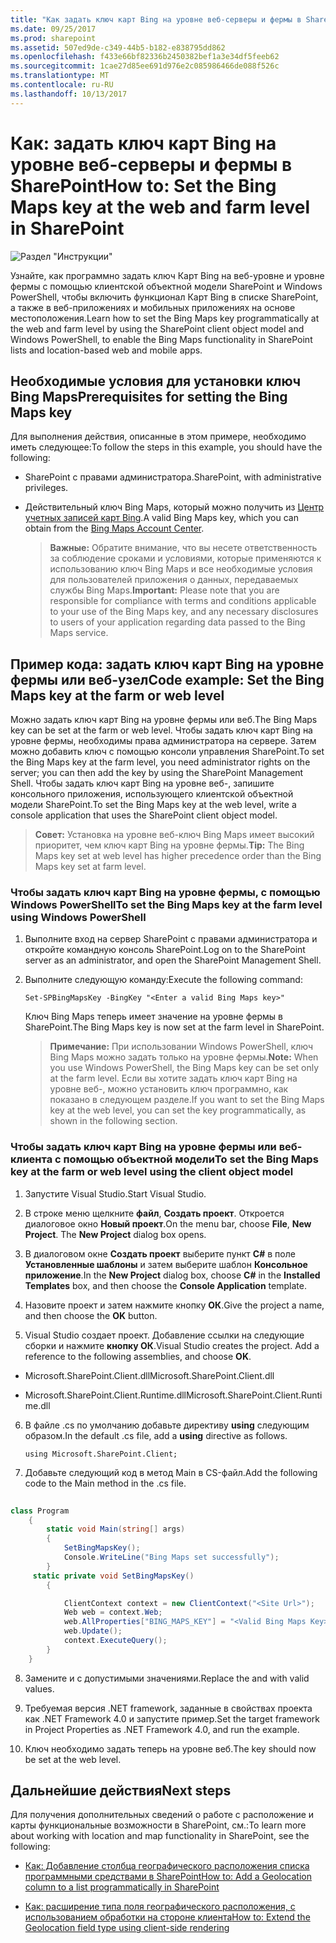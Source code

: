 ```yaml
---
title: "Как задать ключ карт Bing на уровне веб-серверы и фермы в SharePoint"
ms.date: 09/25/2017
ms.prod: sharepoint
ms.assetid: 507ed9de-c349-44b5-b182-e838795dd862
ms.openlocfilehash: f433e66bf82336b2450382bef1a3e34df5feeb62
ms.sourcegitcommit: 1cae27d85ee691d976e2c085986466de088f526c
ms.translationtype: MT
ms.contentlocale: ru-RU
ms.lasthandoff: 10/13/2017
---
```

# <a name="how-to-set-the-bing-maps-key-at-the-web-and-farm-level-in-sharepoint"></a><span data-ttu-id="5ab91-102">Как: задать ключ карт Bing на уровне веб-серверы и фермы в SharePoint</span><span class="sxs-lookup"><span data-stu-id="5ab91-102">How to: Set the Bing Maps key at the web and farm level in SharePoint</span></span>

  
    
    
![Раздел "Инструкции"](../images/mod_icon_howto.png)
  
    
    

  
    
    

  
    
    
<span data-ttu-id="5ab91-104">Узнайте, как программно задать ключ Карт Bing на веб-уровне и уровне фермы с помощью клиентской объектной модели SharePoint и Windows PowerShell, чтобы включить функционал Карт Bing в списке SharePoint, а также в веб-приложениях и мобильных приложениях на основе местоположения.</span><span class="sxs-lookup"><span data-stu-id="5ab91-104">Learn how to set the Bing Maps key programmatically at the web and farm level by using the SharePoint client object model and Windows PowerShell, to enable the Bing Maps functionality in SharePoint lists and location-based web and mobile apps.</span></span>

  
    
    


## <a name="prerequisites-for-setting-the-bing-maps-key"></a><span data-ttu-id="5ab91-105">Необходимые условия для установки ключ Bing Maps</span><span class="sxs-lookup"><span data-stu-id="5ab91-105">Prerequisites for setting the Bing Maps key</span></span>
<span data-ttu-id="5ab91-106"><a name="SP15Bing_prereq"> </a></span><span class="sxs-lookup"><span data-stu-id="5ab91-106"></span></span>

<span data-ttu-id="5ab91-107">Для выполнения действия, описанные в этом примере, необходимо иметь следующее:</span><span class="sxs-lookup"><span data-stu-id="5ab91-107">To follow the steps in this example, you should have the following:</span></span>
  
    
    

- <span data-ttu-id="5ab91-108">SharePoint с правами администратора.</span><span class="sxs-lookup"><span data-stu-id="5ab91-108">SharePoint, with administrative privileges.</span></span>
    
  
- <span data-ttu-id="5ab91-109">Действительный ключ Bing Maps, который можно получить из  [Центр учетных записей карт Bing](https://www.bingmapsportal.com/).</span><span class="sxs-lookup"><span data-stu-id="5ab91-109">A valid Bing Maps key, which you can obtain from the  [Bing Maps Account Center](https://www.bingmapsportal.com/).</span></span>
    
    > <span data-ttu-id="5ab91-110">**Важные:** Обратите внимание, что вы несете ответственность за соблюдение сроками и условиями, которые применяются к использованию ключ Bing Maps и все необходимые условия для пользователей приложения о данных, передаваемых службы Bing Maps.</span><span class="sxs-lookup"><span data-stu-id="5ab91-110">**Important:** Please note that you are responsible for compliance with terms and conditions applicable to your use of the Bing Maps key, and any necessary disclosures to users of your application regarding data passed to the Bing Maps service.</span></span> 

## <a name="code-example-set-the-bing-maps-key-at-the-farm-or-web-level"></a><span data-ttu-id="5ab91-111">Пример кода: задать ключ карт Bing на уровне фермы или веб-узел</span><span class="sxs-lookup"><span data-stu-id="5ab91-111">Code example: Set the Bing Maps key at the farm or web level</span></span>
<span data-ttu-id="5ab91-112"><a name="SP15Setbing_farm"> </a></span><span class="sxs-lookup"><span data-stu-id="5ab91-112"></span></span>

<span data-ttu-id="5ab91-113">Можно задать ключ карт Bing на уровне фермы или веб.</span><span class="sxs-lookup"><span data-stu-id="5ab91-113">The Bing Maps key can be set at the farm or web level.</span></span> <span data-ttu-id="5ab91-114">Чтобы задать ключ карт Bing на уровне фермы, необходимы права администратора на сервере. Затем можно добавить ключ с помощью консоли управления SharePoint.</span><span class="sxs-lookup"><span data-stu-id="5ab91-114">To set the Bing Maps key at the farm level, you need administrator rights on the server; you can then add the key by using the SharePoint Management Shell.</span></span> <span data-ttu-id="5ab91-115">Чтобы задать ключ карт Bing на уровне веб-, запишите консольного приложения, использующего клиентской объектной модели SharePoint.</span><span class="sxs-lookup"><span data-stu-id="5ab91-115">To set the Bing Maps key at the web level, write a console application that uses the SharePoint client object model.</span></span>
  
    
    

> <span data-ttu-id="5ab91-116">**Совет:** Установка на уровне веб-ключ Bing Maps имеет высокий приоритет, чем ключ карт Bing на уровне фермы.</span><span class="sxs-lookup"><span data-stu-id="5ab91-116">**Tip:** The Bing Maps key set at web level has higher precedence order than the Bing Maps key set at farm level.</span></span> 
  
    
    


### <a name="to-set-the-bing-maps-key-at-the-farm-level-using-windows-powershell"></a><span data-ttu-id="5ab91-117">Чтобы задать ключ карт Bing на уровне фермы, с помощью Windows PowerShell</span><span class="sxs-lookup"><span data-stu-id="5ab91-117">To set the Bing Maps key at the farm level using Windows PowerShell</span></span>


1. <span data-ttu-id="5ab91-118">Выполните вход на сервер SharePoint с правами администратора и откройте командную консоль SharePoint.</span><span class="sxs-lookup"><span data-stu-id="5ab91-118">Log on to the SharePoint server as an administrator, and open the SharePoint Management Shell.</span></span>
    
  
2. <span data-ttu-id="5ab91-119">Выполните следующую команду:</span><span class="sxs-lookup"><span data-stu-id="5ab91-119">Execute the following command:</span></span> 
    
     `Set-SPBingMapsKey -BingKey "<Enter a valid Bing Maps key>"`
    
    <span data-ttu-id="5ab91-120">Ключ Bing Maps теперь имеет значение на уровне фермы в SharePoint.</span><span class="sxs-lookup"><span data-stu-id="5ab91-120">The Bing Maps key is now set at the farm level in SharePoint.</span></span> 
    
    > <span data-ttu-id="5ab91-121">**Примечание:** При использовании Windows PowerShell, ключ Bing Maps можно задать только на уровне фермы.</span><span class="sxs-lookup"><span data-stu-id="5ab91-121">**Note:** When you use Windows PowerShell, the Bing Maps key can be set only at the farm level.</span></span> <span data-ttu-id="5ab91-122">Если вы хотите задать ключ карт Bing на уровне веб-, можно установить ключ программно, как показано в следующем разделе.</span><span class="sxs-lookup"><span data-stu-id="5ab91-122">If you want to set the Bing Maps key at the web level, you can set the key programmatically, as shown in the following section.</span></span> 

### <a name="to-set-the-bing-maps-key-at-the-farm-or-web-level-using-the-client-object-model"></a><span data-ttu-id="5ab91-123">Чтобы задать ключ карт Bing на уровне фермы или веб-клиента с помощью объектной модели</span><span class="sxs-lookup"><span data-stu-id="5ab91-123">To set the Bing Maps key at the farm or web level using the client object model</span></span>


1. <span data-ttu-id="5ab91-124">Запустите Visual Studio.</span><span class="sxs-lookup"><span data-stu-id="5ab91-124">Start Visual Studio.</span></span>
    
  
2. <span data-ttu-id="5ab91-p103">В строке меню щелкните **файл**, **Создать проект**. Откроется диалоговое окно **Новый проект**.</span><span class="sxs-lookup"><span data-stu-id="5ab91-p103">On the menu bar, choose **File**, **New Project**. The **New Project** dialog box opens.</span></span>
    
  
3. <span data-ttu-id="5ab91-127">В диалоговом окне **Создать проект** выберите пункт **C#** в поле **Установленные шаблоны** и затем выберите шаблон **Консольное приложение**.</span><span class="sxs-lookup"><span data-stu-id="5ab91-127">In the **New Project** dialog box, choose **C#** in the **Installed Templates** box, and then choose the **Console Application** template.</span></span>
    
  
4. <span data-ttu-id="5ab91-128">Назовите проект и затем нажмите кнопку **ОК**.</span><span class="sxs-lookup"><span data-stu-id="5ab91-128">Give the project a name, and then choose the **OK** button.</span></span>
    
  
5. <span data-ttu-id="5ab91-p104">Visual Studio создает проект. Добавление ссылки на следующие сборки и нажмите **кнопку ОК**.</span><span class="sxs-lookup"><span data-stu-id="5ab91-p104">Visual Studio creates the project. Add a reference to the following assemblies, and choose **OK**.</span></span>
    
  - <span data-ttu-id="5ab91-131">Microsoft.SharePoint.Client.dll</span><span class="sxs-lookup"><span data-stu-id="5ab91-131">Microsoft.SharePoint.Client.dll</span></span>
    
  
  - <span data-ttu-id="5ab91-132">Microsoft.SharePoint.Client.Runtime.dll</span><span class="sxs-lookup"><span data-stu-id="5ab91-132">Microsoft.SharePoint.Client.Runtime.dll</span></span>
    
  
6. <span data-ttu-id="5ab91-133">В файле .cs по умолчанию добавьте директиву **using** следующим образом.</span><span class="sxs-lookup"><span data-stu-id="5ab91-133">In the default .cs file, add a **using** directive as follows.</span></span>
    
     `using Microsoft.SharePoint.Client;`
    
  
7. <span data-ttu-id="5ab91-134">Добавьте следующий код в метод Main в CS-файл.</span><span class="sxs-lookup"><span data-stu-id="5ab91-134">Add the following code to the Main method in the .cs file.</span></span>
    
```cs
  
class Program
    {
        static void Main(string[] args)
        {
            SetBingMapsKey();
            Console.WriteLine("Bing Maps set successfully");
        }
     static private void SetBingMapsKey()
        {

            ClientContext context = new ClientContext("<Site Url>");
            Web web = context.Web;
            web.AllProperties["BING_MAPS_KEY"] = "<Valid Bing Maps Key>"
            web.Update();
            context.ExecuteQuery();
        }    
    }

```

8. <span data-ttu-id="5ab91-135">Замените <Site Url> и _<Valid Bing Maps Key>_ с допустимыми значениями.</span><span class="sxs-lookup"><span data-stu-id="5ab91-135">Replace the <Site Url> and  _<Valid Bing Maps Key>_ with valid values.</span></span>
    
  
9. <span data-ttu-id="5ab91-136">Требуемая версия .NET framework, заданные в свойствах проекта как .NET Framework 4.0 и запустите пример.</span><span class="sxs-lookup"><span data-stu-id="5ab91-136">Set the target framework in Project Properties as .NET Framework 4.0, and run the example.</span></span>
    
  
10. <span data-ttu-id="5ab91-137">Ключ необходимо задать теперь на уровне веб.</span><span class="sxs-lookup"><span data-stu-id="5ab91-137">The key should now be set at the web level.</span></span> 
    
  

## <a name="next-steps"></a><span data-ttu-id="5ab91-138">Дальнейшие действия</span><span class="sxs-lookup"><span data-stu-id="5ab91-138">Next steps</span></span>
<span data-ttu-id="5ab91-139"><a name="SP15Bing_nextsteps"> </a></span><span class="sxs-lookup"><span data-stu-id="5ab91-139"></span></span>

<span data-ttu-id="5ab91-140">Для получения дополнительных сведений о работе с расположение и карты функциональные возможности в SharePoint, см.:</span><span class="sxs-lookup"><span data-stu-id="5ab91-140">To learn more about working with location and map functionality in SharePoint, see the following:</span></span>
  
    
    

-  [<span data-ttu-id="5ab91-141">Как: Добавление столбца географического расположения списка программными средствами в SharePoint</span><span class="sxs-lookup"><span data-stu-id="5ab91-141">How to: Add a Geolocation column to a list programmatically in SharePoint</span></span>](how-to-add-a-geolocation-column-to-a-list-programmatically-in-sharepoint.md)
    
  
-  [<span data-ttu-id="5ab91-142">Как: расширение типа поля географического расположения, с использованием обработки на стороне клиента</span><span class="sxs-lookup"><span data-stu-id="5ab91-142">How to: Extend the Geolocation field type using client-side rendering</span></span>](how-to-extend-the-geolocation-field-type-using-client-side-rendering.md)
    
  

